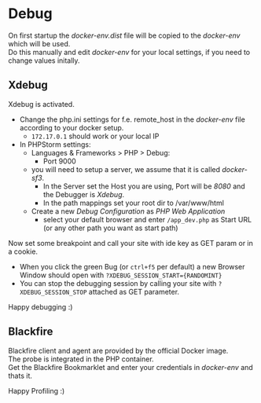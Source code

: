 # Debug

On first startup the *docker-env.dist* file will be copied to the *docker-env* which will be used.  
Do this manually and edit *docker-env* for your local settings, if you need to change values initally.  

## Xdebug

Xdebug is activated. 
- Change the php.ini settings for f.e. remote_host in the *docker-env* file according to your docker setup.
  - `172.17.0.1` should work or your local IP
- In PHPStorm settings:
  - Languages & Frameworks > PHP > Debug: 
    - Port 9000
  - you will need to setup a server, we assume that it is called *docker-sf3*.  
    - In the Server set the Host you are using, Port will be *8080* and the Debugger is *Xdebug*.
    - In the path mappings set your root dir to /var/www/html  
  - Create a new *Debug Configuration* as *PHP Web Application*
    - select your default browser and enter `/app_dev.php` as Start URL (or any other path you want as start path)

Now set some breakpoint and call your site with ide key as GET param or in a cookie.
- When you click the green Bug (or `ctrl+f5` per default) a new Browser Window should open with `?XDEBUG_SESSION_START={RANDOMINT}`
- You can stop the debugging session by calling your site with `?XDEBUG_SESSION_STOP` attached as GET parameter.

Happy debugging :)

## Blackfire

Blackfire client and agent are provided by the official Docker image.  
The probe is integrated in the PHP container.  
Get the Blackfire Bookmarklet and enter your credentials in *docker-env* and thats it.

Happy Profiling :)